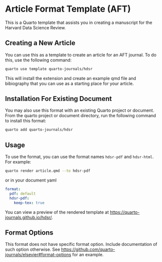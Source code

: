 # Article Format Template (AFT)

This is a Quarto template that assists you in creating a manuscript for 
the Harvard Data Science Review.

## Creating a New Article

You can use this as a template to create an article for an AFT journal. To do this, use the following command:

```bash
quarto use template quarto-journals/hdsr
```

This will install the extension and create an example qmd file and bibiography that you can use as a starting place for your article.

## Installation For Existing Document

You may also use this format with an existing Quarto project or document. From the quarto project or document directory, run the following command to install this format:

```bash
quarto add quarto-journals/hdsr
```

## Usage

To use the format, you can use the format names `hdsr-pdf` and `hdsr-html`. For example:

```bash
quarto render article.qmd --to hdsr-pdf
```

or in your document yaml

```yaml
format:
  pdf: default
  hdsr-pdf:
    keep-tex: true    
```

You can view a preview of the rendered template at <https://quarto-journals.github.io/hdsr/>.

## Format Options

This format does not have specific format option. Include documentation of such option otherwise. See <https://github.com/quarto-journals/elsevier#format-options> for an example.
